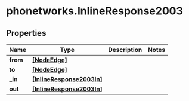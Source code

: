# phonetworks.InlineResponse2003

## Properties
Name | Type | Description | Notes
------------ | ------------- | ------------- | -------------
**from** | [**[NodeEdge]**](NodeEdge.md) |  | 
**to** | [**[NodeEdge]**](NodeEdge.md) |  | 
**_in** | [**[InlineResponse2003In]**](InlineResponse2003In.md) |  | 
**out** | [**[InlineResponse2003In]**](InlineResponse2003In.md) |  | 


